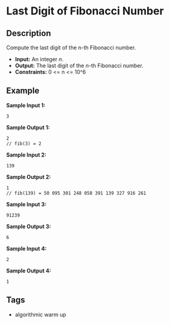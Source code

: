 # Last Digit of Fibonacci Number

## Description
Compute the last digit of the n-th Fibonacci number.

- **Input:** An integer _n_.
- **Output:** The last digit of the _n_-th Fibonacci number.
- **Constraints:** 0 <= n <= 10^6

## Example
**Sample Input 1:**
```console
3
```

**Sample Output 1:**
```console
2
// fib(3) = 2
```

**Sample Input 2:**
```console
139
```

**Sample Output 2:**
```console
1 
// fib(139) = 50 095 301 248 058 391 139 327 916 261
```

**Sample Input 3:**
```console
91239
```

**Sample Output 3:**
```console
6
```

**Sample Input 4:**
```console
2
```

**Sample Output 4:**
```console
1
```

## Tags
- algorithmic warm up